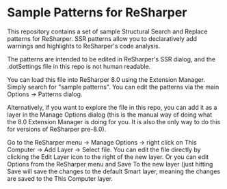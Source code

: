 # Sample Patterns for ReSharper #

This repository contains a set of sample Structural Search and Replace patterns for ReSharper. SSR patterns allow you to declaratively add warnings and highlights to ReSharper's code analysis.

The patterns are intended to be edited in ReSharper's SSR dialog, and the .dotSettings file in this repo is not human readable.

You can load this file into ReSharper 8.0 using the Extension Manager. Simply search for "sample patterns". You can edit the patterns via the main Options -> Patterns dialog.

Alternatively, if you want to explore the file in this repo, you can add it as a layer in the Manage Options dialog (this is the manual way of doing what the 8.0 Extension Manager is doing for you. It is also the only way to do this for versions of ReSharper pre-8.0).

Go to the ReSharper menu -> Manage Options -> right click on This Computer -> Add Layer -> Select file. You can edit the file directly by clicking the Edit Layer icon to the right of the new layer. Or you can edit Options from the ReSharper menu and Save To the new layer (just hitting Save will save the changes to the default Smart layer, meaning the changes are saved to the This Computer layer.